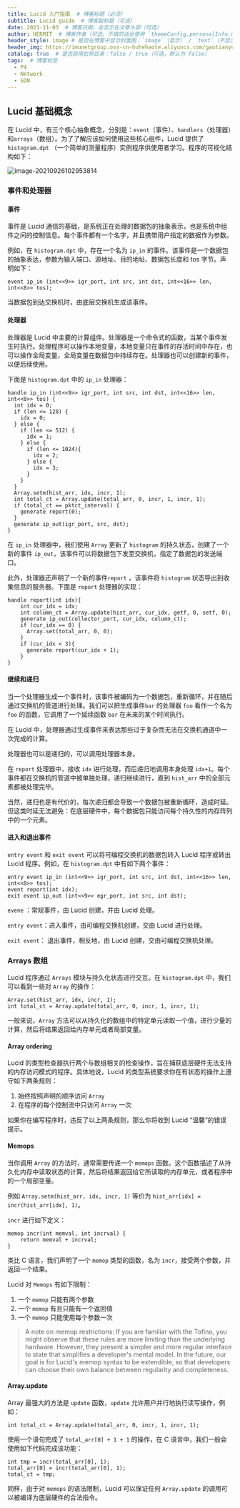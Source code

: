 ```yaml
---
title: Lucid 入门指南  # 博客标题（必须）
subtitle: Lucid guide  # 博客副标题（可选）
date: 2021-11-03  # 博客日期，会显示在文章头部（可选）
author: HERMIT  # 博客作者（可选，不填的话会使用 `themeConfig.personalInfo.name`）
header_style: image # 是否在博客中显示封面图：`image`（显示） / `text`（不显示）（可选，默认为 `text`）
header_img: https://imunetgroup.oss-cn-huhehaote.aliyuncs.com/gaotianyu/2021-11-3-lucid-start.png  # 博客封面图（必须，即使上一项选了 `text`，图片也需要在首页显示）
catalog: true  # 是否启用右侧目录：false / true（可选，默认为 false）
tags:  # 博客标签
  - P4
  - Network
  - SDN
---
```


## Lucid 基础概念
在 Lucid 中，有三个核心抽象概念，分别是：`event`（事件）、`handlers`（处理器）和`arrays`（数组）。为了了解应该如何使用这些核心组件，Lucid 提供了 `histogram.dpt` （一个简单的测量程序）实例程序供使用者学习。程序的可视化结构如下：

![image-20210926102953814](https://imunetgroup.oss-cn-huhehaote.aliyuncs.com/gaotianyu/image-20210926102953814.png)

### 事件和处理器

#### 事件

事件是 Lucid 通信的基础，是系统正在处理的数据包的抽象表示，也是系统中组件之间的控制信息。每个事件都有一个名字，并且携带用户指定的数据作为参数。

例如，在 `histogram.dpt` 中，存在一个名为 `ip_in` 的事件。该事件是一个数据包的抽象表达，参数为输入端口、源地址、目的地址、数据包长度和 tos 字节。声明如下：

```lucid
event ip_in (int<<9>> igr_port, int src, int dst, int<<16>> len, int<<8>> tos);
```

当数据包到达交换机时，由底层交换机生成该事件。

#### 处理器

处理器是 Lucid 中主要的计算组件。处理器是一个命令式的函数，当某个事件发生时执行。处理程序可以操作本地变量，本地变量只在事件的存活时间中存在，也可以操作全局变量，全局变量在数据包中持续存在。处理器也可以创建新的事件，以便后续使用。

下面是 `histogram.dpt` 中的 `ip_in` 处理器：

```lucid
handle ip_in (int<<9>> igr_port, int src, int dst, int<<16>> len, int<<8>> tos) {
  int idx = 0;
  if (len <= 128) { 
    idx = 0;
  } else {
    if (len <= 512) {
      idx = 1;
    } else {
      if (len <= 1024){ 
        idx = 2;
      } else {
        idx = 3;
      }
    }
  }
  Array.setm(hist_arr, idx, incr, 1);
  int total_ct = Array.update(total_arr, 0, incr, 1, incr, 1);
  if (total_ct == pktct_interval) {
    generate report(0);
  }
  generate ip_out(igr_port, src, dst);
}
```

在 `ip_in` 处理器中，我们使用 `Array` 更新了 `histogram` 的持久状态，创建了一个新的事件 `ip_out`，该事件可以将数据包下发至交换机，指定了数据包的发送端口。

此外，处理器还声明了一个新的事件`report` ，该事件将 `histogram` 状态导出到收集信息的服务器。下面是 `report` 处理器的实现：

```lucid
handle report(int idx){
    int cur_idx = idx; 
    int column_ct = Array.update(hist_arr, cur_idx, getf, 0, setf, 0);
    generate ip_out(collector_port, cur_idx, column_ct);                
    if (cur_idx == 0) {
      Array.set(total_arr, 0, 0);      
    }
    if (cur_idx < 3){       
      generate report(cur_idx + 1);
    }
}
```

#### 继续和递归

当一个处理器生成一个事件时，该事件被编码为一个数据包，重新循环，并在随后通过交换机的管道进行处理。我们可以把生成事件`bar` 的处理器 `foo` 看作一个名为 `foo` 的函数，它调用了一个延续函数 `bar` 在未来的某个时间执行。

在 Lucid 中，处理器通过生成事件来表达那些过于复杂而无法在交换机通道中一次完成的计算。

处理器也可以是递归的，可以调用处理器本身。

在 `report` 处理器中，接收 `idx` 进行处理，而后递归地调用本身处理 `idx+1`。每个事件都在交换机的管道中被单独处理，递归继续进行，直到 `hist_arr` 中的全部元素都被处理完毕。

当然，递归也是有代价的，每次递归都会导致一个数据包被重新循环，造成时延。但这类时延无法避免：在底层硬件中，每个数据包只能访问每个持久性的内存阵列中的一个元素。

#### 进入和退出事件

`entry event` 和 `exit event` 可以将可编程交换机的数据包转入 Lucid 程序或转出 Lucid 程序。例如，在 `histogram.dpt` 中有如下两个事件：

```lucid
entry event ip_in (int<<9>> igr_port, int src, int dst, int<<16>> len, int<<8>> tos);
event report(int idx);
exit event ip_out (int<<9>> egr_port, int src, int dst);
```

`evene` ：常规事件，由 Lucid 创建，并由 Lucid 处理。

`entry event`：进入事件，由可编程交换机创建，交由 Lucid 进行处理。

`exit event`： 退出事件，相反地，由 Lucid 创建，交由可编程交换机处理。

### Arrays 数组

Lucid 程序通过 `Arrays` 模块与持久化状态进行交互。在 `histogram.dpt` 中，我们可以看到一些对 `Array` 的操作：

```lucid
Array.set(hist_arr, idx, incr, 1);
int total_ct = Array.update(total_arr, 0, incr, 1, incr, 1);
```

一般来说，`Array` 方法可以从持久化的数组中的特定单元读取一个值，进行少量的计算，然后将结果返回给内存单元或者局部变量。

#### Array ordering

Lucid 的类型检查器执行两个与数组相关的检查操作，旨在捕获底层硬件无法支持的内存访问模式的程序。具体地说，Lucid 的类型系统要求你在有状态的操作上遵守如下两条规则：

1. 始终按照声明的顺序访问 `Array`
2. 在程序的每个控制流中只访问 `Array` 一次

如果你在编写程序时，违反了以上两条规则，那么你将收到 Lucid “温馨”的错误提示。

#### **Memops**

当你调用 `Array` 的方法时，通常需要传递一个 `memops` 函数。这个函数描述了从持久化内存中读取状态的计算，然后将结果返回给它所读取的内存单元，或者程序中的一个局部变量。

例如 `Array.setm(hist_arr, idx, incr, 1)` 等价为 `hist_arr[idx] = incr(hist_arr[idx], 1)`。

`incr` 进行如下定义：

```lucid
memop incr(int memval, int incrval) {
    return memval + incrval;
}
```

类比 C 语言，我们声明了一个 `memop` 类型的函数，名为 `incr`，接受两个参数，并返回一个结果。

Lucid 对 `Memops` 有如下限制：

1. 一个 `memop` 只能有两个参数
2. 一个 `memop` 有且只能有一个返回值
3. 一个 `memop` 只能使用每个参数一次

> A note on memop restrictions: If you are familiar with the Tofino, you might observe that these rules are more limiting than the underlying hardware. However, they present a simpler and more regular interface to state that simplifies a developer's mental model. In the future, our goal is for Lucid's memop syntax to be extendible, so that developers can choose their own balance between regularity and completeness.

#### Array.update

Array 最强大的方法是 `update` 函数，`update` 允许用户并行地执行读写操作，例如：

```lucid
int total_ct = Array.update(total_arr, 0, incr, 1, incr, 1);
```

使用一个语句完成了 `total_arr[0] + 1 + 1` 的操作，在 C 语言中，我们一般会使用如下代码完成该功能：

```
int tmp = incr(total_arr[0], 1); 
total_arr[0] = incr(total_arr[0], 1); 
total_ct = tmp;
```

同样，由于对 `memops` 的语法限制，Lucid 可以保证任何 `Array.update` 的调用可以被编译为底层硬件的合法指令。
